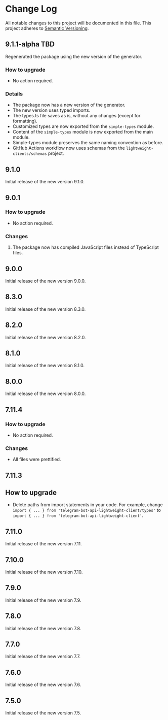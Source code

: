 # Change Log

All notable changes to this project will be documented in this file.
This project adheres to [Semantic Versioning](http://semver.org/).

## 9.1.1-alpha TBD

Regenerated the package using the new version of the generator.

### How to upgrade

- No action required.

### Details

- The package now has a new version of the generator.
- The new version uses typed imports.
- The types.ts file saves as is, without any changes (except for formatting).
- Customized types are now exported from the `simple-types` module.
- Content of the `simple-types` module is now exported from the main module.
- Simple-types module preserves the same naming convention as before.
- GitHub Actions workflow now uses schemas from the `lightweight-clients/schemas` project.

## 9.1.0

Initial release of the new version 9.1.0.

## 9.0.1

### How to upgrade

- No action required.

### Changes

1. The package now has compiled JavaScript files instead of TypeScript files.

## 9.0.0

Initial release of the new version 9.0.0.

## 8.3.0

Initial release of the new version 8.3.0.

## 8.2.0

Initial release of the new version 8.2.0.

## 8.1.0

Initial release of the new version 8.1.0.

## 8.0.0

Initial release of the new version 8.0.0.

## 7.11.4

### How to upgrade

- No action required.

### Changes

- All files were prettified.

## 7.11.3

## How to upgrade

- Delete paths from import statements in your code.
  For example, change `import { ... } from 'telegram-bot-api-lightweight-client/types'`
  to `import { ... } from 'telegram-bot-api-lightweight-client'`.

## 7.11.0

Initial release of the new version 7.11.

## 7.10.0

Initial release of the new version 7.10.

## 7.9.0

Initial release of the new version 7.9.

## 7.8.0

Initial release of the new version 7.8.

## 7.7.0

Initial release of the new version 7.7.

## 7.6.0

Initial release of the new version 7.6.

## 7.5.0

Initial release of the new version 7.5.

